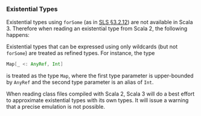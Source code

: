 
### Existential Types

Existential types using `forSome` (as in [SLS §3.2.12](https://www.scala-lang.org/files/archive/spec/2.13/03-types.html#existential-types)) are not available in Scala 3.
Therefore when reading an existential type from Scala 2, the following happens:

Existential types that can be expressed using only wildcards (but not
`forSome`) are treated as refined types.
For instance, the type
```scala
Map[_ <: AnyRef, Int]
```
is treated as the type `Map`, where the first type parameter
is upper-bounded by `AnyRef` and the second type parameter is an alias
of `Int`.

When reading class files compiled with Scala 2, Scala 3 will do a best
effort to approximate existential types with its own types. It will
issue a warning that a precise emulation is not possible.